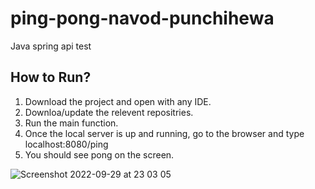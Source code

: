 # ping-pong-navod-punchihewa
Java spring api test

## How to Run?

1. Download the project and open with any IDE.
2. Downloa/update the relevent repositries.
3. Run the main function.
4. Once the local server is up and running, go to the browser and type localhost:8080/ping
5. You should see pong on the screen.

![Screenshot 2022-09-29 at 23 03 05](https://user-images.githubusercontent.com/36862700/193150165-28d084a5-eb1b-4308-bcee-5a0b3e4b7dbb.png)
